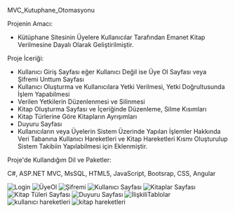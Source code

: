 MVC_Kutuphane_Otomasyonu

Projenin Amacı: 
- Kütüphane Sitesinin Üyelere Kullanıcılar Tarafından Emanet Kitap Verilmesine Dayalı Olarak Geliştirilmiştir.
  
Proje İceriği:
- Kullanıcı Giriş Sayfası eğer Kullanıcı Değil ise Üye Ol Sayfası veya Şifremi Unttum Sayfası
- Kullanıcı Oluşturma ve Kullanıcılara Yetki Verilmesi, Yetki Doğrultusunda İşlem Yapabilmesi
- Verilen Yetkilerin Düzenlenmesi ve Silinmesi
- Kitap Oluşturma Sayfası ve İçeriğinde Düzenleme, Silme Kısımları
- Kitap Türlerine Göre Kitapların Ayrışımları
- Duyuru Sayfası
- Kullanıcıların veya Üyelerin Sistem Üzerinde Yapılan İşlemler Hakkında Veri Tabanına Kullanıcı Hareketleri ve Kitap Hareketleri Kısmı Oluşturulup Sistem Takibiin Yapılabilmesi için Eklenmiştir.

Proje'de Kullandığım Dil ve Paketler:

  C#, ASP.NET MVC, MsSQL, HTML5, JavaScript, Bootsrap, CSS, Angular

  

![Login](https://github.com/user-attachments/assets/280cc20f-2436-46d4-83e1-aa9cf671a214)
![ÜyeOl](https://github.com/user-attachments/assets/7cf13de6-d980-4d3d-980d-80c70ba9b222)
![Şifremi](https://github.com/user-attachments/assets/96d0e81c-cde4-4bba-a7f4-e1b06ba3671f)
![Kullanıcı Sayfası](https://github.com/user-attachments/assets/46cb3349-4a02-43a5-aae1-f6af85c269bc)
![Kitaplar Sayfası](https://github.com/user-attachments/assets/42ad8a21-e96a-4f94-a3a0-e2a66ef1b50c)
![Kitap Tüleri Sayfası](https://github.com/user-attachments/assets/891cc454-401e-4847-bb17-5a2c37ea7efd)
![Duyuru Sayfası](https://github.com/user-attachments/assets/9042bf5c-3f07-48a3-ae6a-27a6e5f7b18c)
![İlişkiliTablolar](https://github.com/user-attachments/assets/1a352ce1-040f-4cdc-9f56-7e6ea233870f)
![kullanıcı hareketleri](https://github.com/user-attachments/assets/fb463791-67b1-430c-b530-3e0235b80a9d)
![kitap hareketleri](https://github.com/user-attachments/assets/948224b7-2fc1-4f45-9348-a5025e2d9056)
